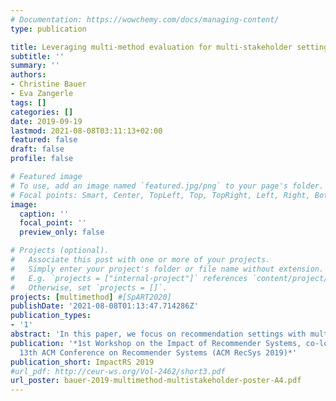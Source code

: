 ```yaml
---
# Documentation: https://wowchemy.com/docs/managing-content/
type: publication

title: Leveraging multi-method evaluation for multi-stakeholder settings
subtitle: ''
summary: ''
authors:
- Christine Bauer
- Eva Zangerle
tags: []
categories: []
date: 2019-09-19
lastmod: 2021-08-08T03:11:13+02:00
featured: false
draft: false
profile: false

# Featured image
# To use, add an image named `featured.jpg/png` to your page's folder.
# Focal points: Smart, Center, TopLeft, Top, TopRight, Left, Right, BottomLeft, Bottom, BottomRight.
image:
  caption: ''
  focal_point: ''
  preview_only: false

# Projects (optional).
#   Associate this post with one or more of your projects.
#   Simply enter your project's folder or file name without extension.
#   E.g. `projects = ["internal-project"]` references `content/project/deep-learning/index.md`.
#   Otherwise, set `projects = []`.
projects: [multimethod] #[SpART2020]
publishDate: '2021-08-08T01:13:47.714286Z'
publication_types:
- '1'
abstract: 'In this paper, we focus on recommendation settings with multiple stakeholders with possibly varying goals and interests, and argue that a single evaluation method or measure is not able to evaluate all relevant aspects in such a complex setting. We reason that employing a multi-method evaluation, where multiple evaluation methods or measures are combined and integrated, allows for get- ting a richer picture and prevents blind spots in the evaluation outcome.'
publication: '*1st Workshop on the Impact of Recommender Systems, co-located with
  13th ACM Conference on Recommender Systems (ACM RecSys 2019)*'
publication_short: ImpactRS 2019
#url_pdf: http://ceur-ws.org/Vol-2462/short3.pdf
url_poster: bauer-2019-multimethod-multistakeholder-poster-A4.pdf
---
```

